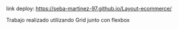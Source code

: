 link deploy: https://seba-martinez-97.github.io/Layout-ecommerce/

Trabajo realizado utilizando Grid junto con flexbox
